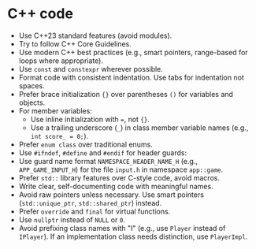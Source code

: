 # C++ code
- Use C++23 standard features (avoid modules).
- Try to follow C++ Core Guidelines.
- Use modern C++ best practices (e.g., smart pointers, range-based for loops where appropriate).
- Use `const` and `constexpr` wherever possible.
- Format code with consistent indentation. Use tabs for indentation not spaces.
- Prefer brace initialization `{}` over parentheses `()` for variables and objects.
- For member variables:
	- Use inline initialization with `=`, not `{}`.
	- Use a trailing underscore (`_`) in class member variable names (e.g., `int score_ = 0;`).
- Prefer `enum class` over traditional enums.
- Use `#ifndef`, `#define` and `#endif` for header guards:
- Use guard name format `NAMESPACE_HEADER_NAME_H` (e.g., `APP_GAME_INPUT_H`) for the file `input.h` in namespace `app::game`.
- Prefer `std::` library features over C-style code, avoid macros.
- Write clear, self-documenting code with meaningful names.
- Avoid raw pointers unless necessary. Use smart pointers (`std::unique_ptr`, `std::shared_ptr`) instead.
- Prefer `override` and `final` for virtual functions.
- Use `nullptr` instead of `NULL` or `0`.
- Avoid prefixing class names with "I" (e.g., use `Player` instead of `IPlayer`). If an implementation class needs distinction, use `PlayerImpl`.
